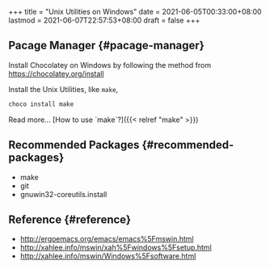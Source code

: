 +++
title = "Unix Utilities on Windows"
date = 2021-06-05T00:33:00+08:00
lastmod = 2021-06-07T22:57:53+08:00
draft = false
+++

## Pacage Manager {#pacage-manager}

Install Chocolatey on Windows by following the method from <https://chocolatey.org/install>

Install the Unix Utilities, like `make`,

```sh
choco install make
```

Read more... [How to use \`make\`?]({{< relref "make" >}})


## Recommended Packages {#recommended-packages}

-   make
-   git
-   gnuwin32-coreutils.install


## Reference {#reference}

-   <http://ergoemacs.org/emacs/emacs%5Fmswin.html>
-   <http://xahlee.info/mswin/xah%5Fwindows%5Fsetup.html>
-   <http://xahlee.info/mswin/Windows%5Fsoftware.html>
